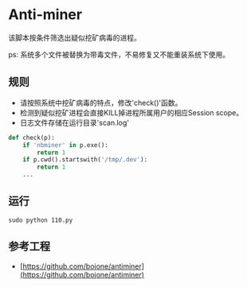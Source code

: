 # Anti-miner
该脚本按条件筛选出疑似挖矿病毒的进程。

ps: 系统多个文件被替换为带毒文件，不易修复又不能重装系统下使用。

## 规则
- 请按照系统中挖矿病毒的特点，修改'check()'函数。
- 检测到疑似挖矿进程会直接KILL掉进程所属用户的相应Session scope。
- 日志文件存储在运行目录'scan.log'

```python
def check(p):
    if 'nbminer' in p.exe():
        return 1
    if p.cwd().startswith('/tmp/.dev'):
        return 1
    ...
```

## 运行
```shell
sudo python 110.py
```

## 参考工程
- [https://github.com/bojone/antiminer](https://github.com/bojone/antiminer)

